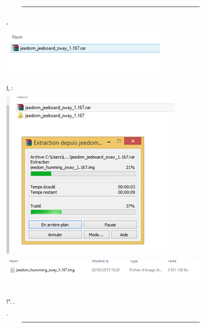 # 

> ****
>
> 

## 

 [](https://etcher.io/) 

## 

 [](https://images.jeedom.com/jeeboard/),

![install humming 1](images/install_humming_1.PNG)

## 

 [](http://www.clubic.com/telecharger-fiche9632-winrar.html)),  :

![install humming 2](images/install_humming_2.PNG)

![install humming 8](images/install_humming_8.PNG)

## 

!". .

.

> ****
>
> 

 [](https://doc.jeedom.com/es_ES/premiers-pas/index.html)
